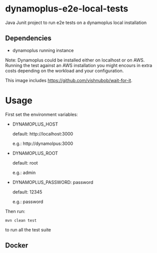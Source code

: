 # dynamoplus-e2e-local-tests
Java Junit project to run e2e tests on a dynamoplus local installation

## Dependencies

- dynamoplus running instance

Note: 
Dynamoplus could be installed either on localhost or on AWS. Running the test against an AWS installation you might encours in extra costs depending on the workload and your configuration.


This image includes https://github.com/vishnubob/wait-for-it. 


# Usage



First set the environment variables:

- DYNAMOPLUS_HOST
    
    default: http://localhost:3000
    
     e.g.: http://dynamolpus:3000  
- DYNAMOPLUS_ROOT
    
    default: root
    
    e.g.: admin
    
    
- DYNAMOPLUS_PASSWORD: password

    default: 12345
    
    e.g.: password


Then run:

```bashs
mvn clean test 
```

to run all the test suite

## Docker

